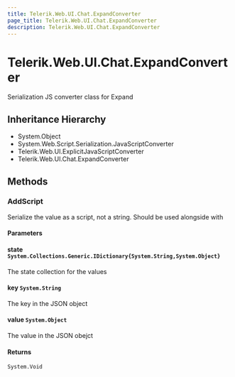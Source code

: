 ```yaml
---
title: Telerik.Web.UI.Chat.ExpandConverter
page_title: Telerik.Web.UI.Chat.ExpandConverter
description: Telerik.Web.UI.Chat.ExpandConverter
---
```


# Telerik.Web.UI.Chat.ExpandConverter

Serialization JS converter class for Expand

## Inheritance Hierarchy

* System.Object
* System.Web.Script.Serialization.JavaScriptConverter
* Telerik.Web.UI.ExplicitJavaScriptConverter
* Telerik.Web.UI.Chat.ExpandConverter

## Methods

###  AddScript

Serialize the value as a script, not a string. Should be used alongside with

#### Parameters

#### state `System.Collections.Generic.IDictionary{System.String,System.Object}`

The state collection for the values

#### key `System.String`

The key in the JSON object

#### value `System.Object`

The value in the JSON obejct

#### Returns

`System.Void` 

